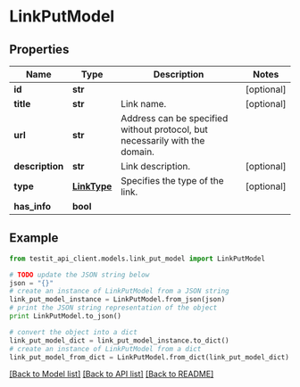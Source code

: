 # LinkPutModel


## Properties
Name | Type | Description | Notes
------------ | ------------- | ------------- | -------------
**id** | **str** |  | [optional] 
**title** | **str** | Link name. | [optional] 
**url** | **str** | Address can be specified without protocol, but necessarily with the domain. | 
**description** | **str** | Link description. | [optional] 
**type** | [**LinkType**](LinkType.md) | Specifies the type of the link. | [optional] 
**has_info** | **bool** |  | 

## Example

```python
from testit_api_client.models.link_put_model import LinkPutModel

# TODO update the JSON string below
json = "{}"
# create an instance of LinkPutModel from a JSON string
link_put_model_instance = LinkPutModel.from_json(json)
# print the JSON string representation of the object
print LinkPutModel.to_json()

# convert the object into a dict
link_put_model_dict = link_put_model_instance.to_dict()
# create an instance of LinkPutModel from a dict
link_put_model_from_dict = LinkPutModel.from_dict(link_put_model_dict)
```
[[Back to Model list]](../README.md#documentation-for-models) [[Back to API list]](../README.md#documentation-for-api-endpoints) [[Back to README]](../README.md)


